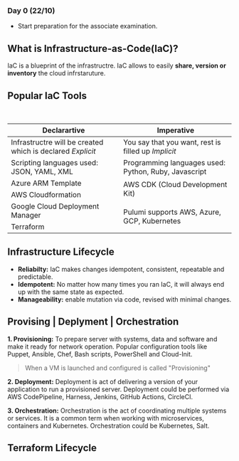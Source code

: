 ### Day 0 (22/10)

* Start preparation for the associate examination.

## What is Infrastructure-as-Code(IaC)?
IaC is a blueprint of the infrastructre.
IaC allows to easily <b>share, version or inventory</b> the cloud infrstaruture.


## Popular IaC Tools

<br>

<table>
    <thead>
        <tr>
            <th>Declarartive</th>
            <th>Imperative</th>
        </tr>
    </thead>
    <tbody>
        <tr>
            <td>Infrastructre will be created which is declared <i>Explicit</i></td>
            <td>You say that you want, rest is filled up <i>Implicit</i></td>
        </tr>
        <tr>
            <td>Scripting languages used: JSON, YAML, XML</td>
            <td>Programming languages used: Python, Ruby, Javascript</td>
        </tr>
        <tr>
            <td>Azure ARM Template</td>
            <td rowspan=2>AWS CDK (Cloud Development Kit)</td>
        </tr>
        <tr>
            <td>AWS Cloudformation</td>
        </tr>
        <tr>
            <td>Google Cloud Deployment Manager</td>
           <td rowspan=2>Pulumi supports AWS, Azure, GCP, Kubernetes</td>
        </tr>
        <tr>
            <td>Terraform</td>
        </tr>
    </tbody>
</table>

## Infrastructure Lifecycle
* **Reliabilty:** IaC makes changes idempotent, consistent, repeatable and predictable.
* **Idempotent:** No matter how many times you ran IaC, it will always end up with the same state as expected.
* **Manageability:** enable mutation via code, revised with minimal changes.

## Provising | Deplyment | Orchestration
**1. Provisioning:** To prepare server with systems, data and software and make it ready for network operation. Popular configuration tools like Puppet, Ansible, Chef, Bash scripts, PowerShell and Cloud-Init.
> When a VM is launched and configured is called "Provisioning"

**2. Deployment:** Deployment is act of delivering a version of your application to run a provisioned server. Deployment could be performed via AWS CodePipeline, Harness, Jenkins, GitHub Actions, CircleCI.
    
**3. Orchestration:** Orchestration is the act of coordinating multiple systems or services. It is a common term when working with microservices, containers and Kubernetes. Orchestration could be Kubernetes, Salt.

## Terraform Lifecycle
